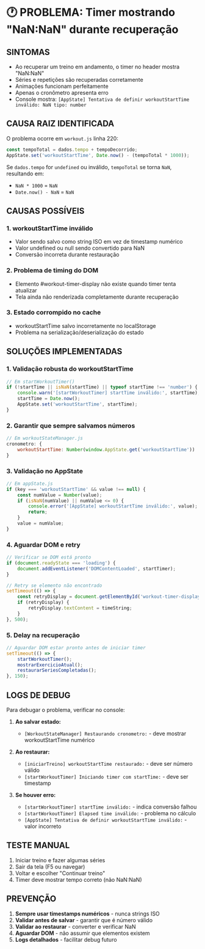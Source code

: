 # 🕐 PROBLEMA: Timer mostrando "NaN:NaN" durante recuperação

## SINTOMAS
- Ao recuperar um treino em andamento, o timer no header mostra "NaN:NaN"
- Séries e repetições são recuperadas corretamente
- Animações funcionam perfeitamente
- Apenas o cronômetro apresenta erro
- Console mostra: `[AppState] Tentativa de definir workoutStartTime inválido: NaN tipo: number`

## CAUSA RAIZ IDENTIFICADA
O problema ocorre em `workout.js` linha 220:
```javascript
const tempoTotal = dados.tempo + tempoDecorrido;
AppState.set('workoutStartTime', Date.now() - (tempoTotal * 1000));
```

Se `dados.tempo` for `undefined` ou inválido, `tempoTotal` se torna `NaN`, resultando em:
- `NaN * 1000` = `NaN`
- `Date.now() - NaN` = `NaN`

## CAUSAS POSSÍVEIS

### 1. workoutStartTime inválido
- Valor sendo salvo como string ISO em vez de timestamp numérico
- Valor undefined ou null sendo convertido para NaN
- Conversão incorreta durante restauração

### 2. Problema de timing do DOM
- Elemento #workout-timer-display não existe quando timer tenta atualizar
- Tela ainda não renderizada completamente durante recuperação

### 3. Estado corrompido no cache
- workoutStartTime salvo incorretamente no localStorage
- Problema na serialização/deserialização do estado

## SOLUÇÕES IMPLEMENTADAS

### 1. Validação robusta do workoutStartTime
```javascript
// Em startWorkoutTimer()
if (!startTime || isNaN(startTime) || typeof startTime !== 'number') {
    console.warn('[startWorkoutTimer] startTime inválido:', startTime);
    startTime = Date.now();
    AppState.set('workoutStartTime', startTime);
}
```

### 2. Garantir que sempre salvamos números
```javascript
// Em workoutStateManager.js
cronometro: {
    workoutStartTime: Number(window.AppState.get('workoutStartTime')) || null
}
```

### 3. Validação no AppState
```javascript
// Em appState.js
if (key === 'workoutStartTime' && value !== null) {
    const numValue = Number(value);
    if (isNaN(numValue) || numValue <= 0) {
        console.error('[AppState] workoutStartTime inválido:', value);
        return;
    }
    value = numValue;
}
```

### 4. Aguardar DOM e retry
```javascript
// Verificar se DOM está pronto
if (document.readyState === 'loading') {
    document.addEventListener('DOMContentLoaded', startTimer);
}

// Retry se elemento não encontrado
setTimeout(() => {
    const retryDisplay = document.getElementById('workout-timer-display');
    if (retryDisplay) {
        retryDisplay.textContent = timeString;
    }
}, 500);
```

### 5. Delay na recuperação
```javascript
// Aguardar DOM estar pronto antes de iniciar timer
setTimeout(() => {
    startWorkoutTimer();
    mostrarExercicioAtual();
    restaurarSeriesCompletadas();
}, 150);
```

## LOGS DE DEBUG

Para debugar o problema, verificar no console:

1. **Ao salvar estado:**
   - `[WorkoutStateManager] Restaurando cronometro:` - deve mostrar workoutStartTime numérico

2. **Ao restaurar:**
   - `[iniciarTreino] workoutStartTime restaurado:` - deve ser número válido
   - `[startWorkoutTimer] Iniciando timer com startTime:` - deve ser timestamp

3. **Se houver erro:**
   - `[startWorkoutTimer] startTime inválido:` - indica conversão falhou
   - `[startWorkoutTimer] Elapsed time inválido:` - problema no cálculo
   - `[AppState] Tentativa de definir workoutStartTime inválido:` - valor incorreto

## TESTE MANUAL

1. Iniciar treino e fazer algumas séries
2. Sair da tela (F5 ou navegar)
3. Voltar e escolher "Continuar treino"
4. Timer deve mostrar tempo correto (não NaN:NaN)

## PREVENÇÃO

1. **Sempre usar timestamps numéricos** - nunca strings ISO
2. **Validar antes de salvar** - garantir que é número válido
3. **Validar ao restaurar** - converter e verificar NaN
4. **Aguardar DOM** - não assumir que elementos existem
5. **Logs detalhados** - facilitar debug futuro